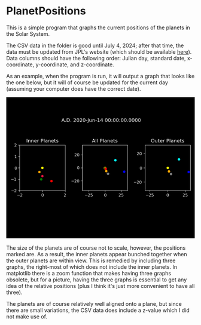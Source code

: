 # PlanetPositions

This is a simple program that graphs the current positions of the planets in the Solar System.

The CSV data in the folder is good until July 4, 2024; after that time, the data must be updated from JPL's website (which should be available [here](https://ssd.jpl.nasa.gov/?horizons)). Data columns should have the following order: Julian day, standard date, x-coordinate, y-coordinate, and z-coordinate.

As an example, when the program is run, it will output a graph that looks like the one below, but it will of course be updated for the current day (assuming your computer does have the correct date).

![Example output](Example.png)

The size of the planets are of course not to scale, however, the positions marked are. As a result, the inner planets appear bunched together when the outer planets are within view. This is remedied by including three graphs, the right-most of which does not include the inner planets. In matplotlib there is a zoom function that makes having three graphs obsolete, but for a picture, having the three graphs is essential to get any idea of the relative positions (plus I think it's just more convenient to have all three).

The planets are of course relatively well aligned onto a plane, but since there are small variations, the CSV data does include a z-value which I did not make use of.
